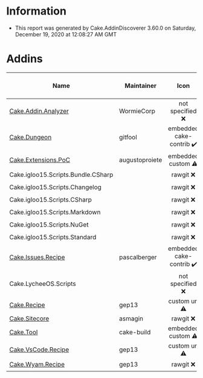# Information

- This report was generated by Cake.AddinDiscoverer 3.60.0 on Saturday, December 19, 2020 at 12:08:27 AM GMT

# Addins

| Name | Maintainer | Icon | Transferred to cake-contrib | License | Repository |
| --- | --- | :---: | :---: | :---: | :---: |
| [Cake.Addin.Analyzer](https://wormiecorp.github.io/Cake.Addin.Analyzer/) | WormieCorp | not specified :x: |  :x: | MIT :heavy_check_mark: | true :heavy_check_mark: |
| [Cake.Dungeon](https://github.com/gitfool/Cake.Dungeon) | gitfool | embedded cake-contrib :heavy_check_mark: |  :x: | MIT :heavy_check_mark: | .git missing :warning: |
| [Cake.Extensions.PoC](https://github.com/augustoproiete/cake-extensions) | augustoproiete | embedded custom :warning: |  :x: | MIT :heavy_check_mark: | .git missing :warning: |
| Cake.igloo15.Scripts.Bundle.CSharp |  | rawgit :x: |  :x: | MIT :heavy_check_mark: | false :x: |
| Cake.igloo15.Scripts.Changelog |  | rawgit :x: |  :x: | MIT :heavy_check_mark: | false :x: |
| Cake.igloo15.Scripts.CSharp |  | rawgit :x: |  :x: | MIT :heavy_check_mark: | false :x: |
| Cake.igloo15.Scripts.Markdown |  | rawgit :x: |  :x: | MIT :heavy_check_mark: | false :x: |
| Cake.igloo15.Scripts.NuGet |  | rawgit :x: |  :x: | MIT :heavy_check_mark: | false :x: |
| Cake.igloo15.Scripts.Standard |  | rawgit :x: |  :x: | MIT :heavy_check_mark: | false :x: |
| [Cake.Issues.Recipe](https://github.com/cake-contrib/Cake.Issues.Recipe) | pascalberger | embedded cake-contrib :heavy_check_mark: |  :heavy_check_mark: | MIT :heavy_check_mark: | true :heavy_check_mark: |
| Cake.LycheeOS.Scripts |  | not specified :x: |  :x: |  :x: | false :x: |
| [Cake.Recipe](https://github.com/cake-contrib/Cake.Recipe) | gep13 | custom url :warning: |  :heavy_check_mark: | MIT :heavy_check_mark: | true :heavy_check_mark: |
| [Cake.Sitecore](https://github.com/asmagin/Cake.Sitecore) | asmagin | rawgit :x: |  :x: |  :x: | false :x: |
| [Cake.Tool](https://cakebuild.net/) | cake-build | embedded custom :warning: |  :x: | MIT :heavy_check_mark: | .git missing :warning: |
| [Cake.VsCode.Recipe](https://github.com/cake-contrib/Cake.VsCode.Recipe) | gep13 | custom url :warning: |  :heavy_check_mark: | MIT :heavy_check_mark: | true :heavy_check_mark: |
| [Cake.Wyam.Recipe](https://github.com/cake-contrib/Cake.Wyam.Recipe) | gep13 | rawgit :x: |  :heavy_check_mark: | MIT :heavy_check_mark: | true :heavy_check_mark: |
